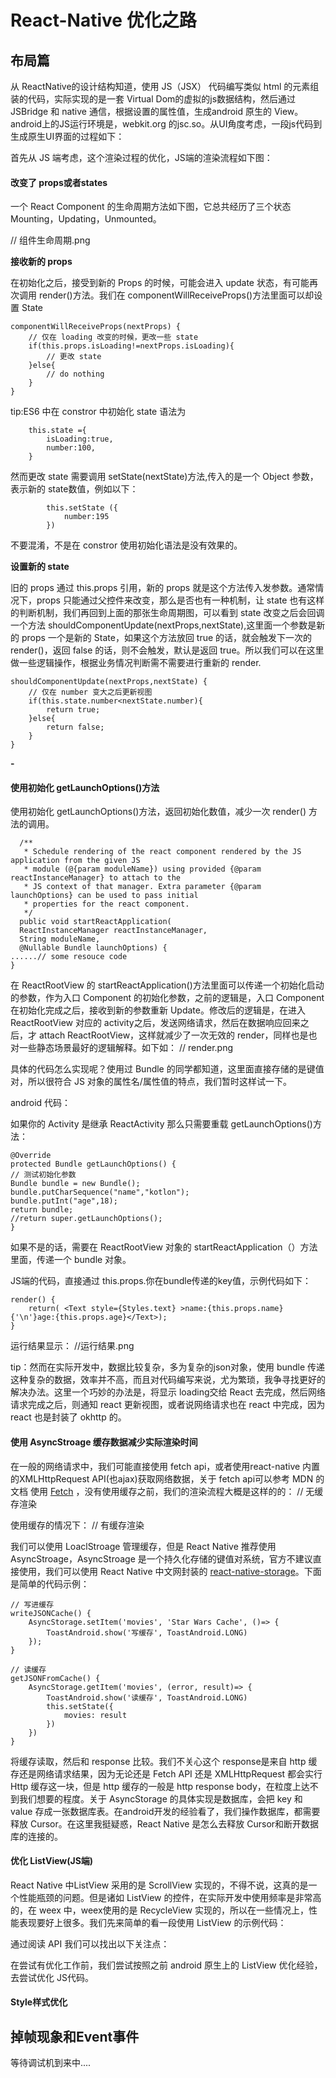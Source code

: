 # React-Native 优化之路 #


## 布局篇 ##


从 ReactNative的设计结构知道，使用 JS（JSX） 代码编写类似 html 的元素组装的代码，实际实现的是一套 Virtual Dom的虚拟的js数据结构，然后通过 JSBridge 和 native 通信，根据设置的属性值，生成android 原生的 View。android上的JS运行环境是，webkit.org 的jsc.so。从UI角度考虑，一段js代码到生成原生UI界面的过程如下：



首先从 JS 端考虑，这个渲染过程的优化，JS端的渲染流程如下图：

#### 改变了 props或者states ####

一个 React Component 的生命周期方法如下图，它总共经历了三个状态 Mounting，Updating，Unmounted。

// 组件生命周期.png

**接收新的 props**

在初始化之后，接受到新的 Props 的时候，可能会进入 update 状态，有可能再次调用 render()方法。我们在 componentWillReceiveProps()方法里面可以却设置 State

    componentWillReceiveProps(nextProps) {
        // 仅在 loading 改变的时候，更改一些 state
        if(this.props.isLoading!=nextProps.isLoading){
            // 更改 state
        }else{
            // do nothing
        }
    }

tip:ES6 中在 constror 中初始化 state 语法为 

        this.state ={
            isLoading:true,
            number:100,
        }

然而更改 state 需要调用 setState(nextState)方法,传入的是一个 Object 参数，表示新的 state数值，例如以下：

            this.setState ({
                number:195
            })

不要混淆，不是在 constror 使用初始化语法是没有效果的。

**设置新的 state**

旧的 props 通过 this.props 引用，新的 props 就是这个方法传入发参数。通常情况下，props 只能通过父控件来改变，那么是否也有一种机制，让 state 也有这样的判断机制，我们再回到上面的那张生命周期图，可以看到 state 改变之后会回调一个方法 shouldComponentUpdate(nextProps,nextState),这里面一个参数是新的 props 一个是新的 State，如果这个方法放回 true 的话，就会触发下一次的 render()，返回 false 的话，则不会触发，默认是返回 true。所以我们可以在这里做一些逻辑操作，根据业务情况判断需不需要进行重新的 render.


    shouldComponentUpdate(nextProps,nextState) {
        // 仅在 number 变大之后更新视图
        if(this.state.number<nextState.number){
            return true;
        }else{
            return false;
        }
    } 

**-**


#### 使用初始化 getLaunchOptions()方法 ####

使用初始化 getLaunchOptions()方法，返回初始化数值，减少一次 render() 方法的调用。

      /**
       * Schedule rendering of the react component rendered by the JS application from the given JS
       * module (@{param moduleName}) using provided {@param reactInstanceManager} to attach to the
       * JS context of that manager. Extra parameter {@param launchOptions} can be used to pass initial
       * properties for the react component.
       */
      public void startReactApplication(
      ReactInstanceManager reactInstanceManager,
      String moduleName,
      @Nullable Bundle launchOptions) {
    ......// some resouce code
    }

在 ReactRootView 的 startReactApplication()方法里面可以传递一个初始化启动的参数，作为入口 Component 的初始化参数，之前的逻辑是，入口 Component 在初始化完成之后，接收到新的参数重新 Update。修改后的逻辑是，在进入 ReactRootView 对应的 activity之后，发送网络请求，然后在数据响应回来之后，才 attach ReactRootView，这样就减少了一次无效的 render，同样也是也对一些静态场景最好的逻辑解释。如下如：
// render.png

具体的代码怎么实现呢？使用过 Bundle 的同学都知道，这里面直接存储的是键值对，所以很符合 JS 对象的属性名/属性值的特点，我们暂时这样试一下。

android 代码：

如果你的 Activity 是继承 ReactActivity 那么只需要重载 getLaunchOptions()方法：

    @Override
    protected Bundle getLaunchOptions() {
    // 测试初始化参数
    Bundle bundle = new Bundle();
    bundle.putCharSequence("name","kotlon");
    bundle.putInt("age",18);
    return bundle;
    //return super.getLaunchOptions();
    }

如果不是的话，需要在 ReactRootView 对象的 startReactApplication（）方法里面，传递一个 bundle 对象。

JS端的代码，直接通过 this.props.你在bundle传递的key值，示例代码如下：

    render() {
        return( <Text style={Styles.text} >name:{this.props.name}{'\n'}age:{this.props.age}</Text>);
    }

运行结果显示：
//运行结果.png



tip：然而在实际开发中，数据比较复杂，多为复杂的json对象，使用 bundle 传递这种复杂的数据，效率并不高，而且对代码编写来说，尤为繁琐，我争寻找更好的解决办法。这里一个巧妙的办法是，将显示 loading交给 React 去完成，然后网络请求完成之后，则通知 react 更新视图，或者说网络请求也在 react 中完成，因为 react 也是封装了 okhttp 的。


#### 使用 AsyncStroage 缓存数据减少实际渲染时间 ####

在一般的网络请求中，我们可能直接使用 fetch api，或者使用react-native 内置的XMLHttpRequest API(也ajax)获取网络数据，关于 fetch api可以参考 MDN 的文档 使用 [Fetch](https://developer.mozilla.org/zh-CN/docs/Web/API/Fetch_API/Using_Fetch) ，没有使用缓存之前，我们的渲染流程大概是这样的的：
// 无缓存渲染


使用缓存的情况下：
// 有缓存渲染



我们可以使用 LoaclStroage 管理缓存，但是 React Native 推荐使用 AsyncStroage，AsyncStroage 是一个持久化存储的键值对系统，官方不建议直接使用，我们可以使用 React Native 中文网封装的 [react-native-storage](https://github.com/sunnylqm/react-native-storage)。下面是简单的代码示例：


    // 写进缓存
    writeJSONCache() {
        AsyncStorage.setItem('movies', 'Star Wars Cache', ()=> {
            ToastAndroid.show('写缓存', ToastAndroid.LONG)
        });
    }

    // 读缓存
    getJSONFromCache() {
        AsyncStorage.getItem('movies', (error, result)=> {
            ToastAndroid.show('读缓存', ToastAndroid.LONG)
            this.setState({
                movies: result
            })
        })
    }

将缓存读取，然后和 response 比较。我们不关心这个 response是来自 http 缓存还是网络请求结果，因为无论还是 Fetch API 还是 XMLHttpRequest 都会实行 Http 缓存这一块，但是 http 缓存的一般是 http response body，在粒度上达不到我们想要的程度。关于 AsyncStorage 的具体实现是数据库，会把 key 和 value 存成一张数据库表。在android开发的经验看了，我们操作数据库，都需要释放 Cursor。在这里我挺疑惑，React Native 是怎么去释放 Cursor和断开数据库的连接的。



#### 优化 ListView(JS端) ####

React Native 中ListView 采用的是 ScrollView 实现的，不得不说，这真的是一个性能瓶颈的问题。但是诸如 ListView 的控件，在实际开发中使用频率是非常高的，在 weex 中，weex使用的是 RecycleView 实现的，所以在一些情况上，性能表现要好上很多。我们先来简单的看一段使用 ListView 的示例代码：



通过阅读 API 我们可以找出以下关注点：


在尝试有优化工作前，我们尝试按照之前 android 原生上的 ListView 优化经验，去尝试优化 JS代码。



#### Style样式优化 ####


## 掉帧现象和Event事件 ##

等待调试机到来中....